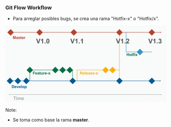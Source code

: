 ### Git Flow Workflow

* Para arreglar posibles bugs, se crea una rama "Hotfix-x" o "Hotfix/x".

![Hotfix](/media/git-flow-5-hotfix.png)<!-- .element height="70%" width="70%" -->

Note:
* Se toma como base la rama **master**.